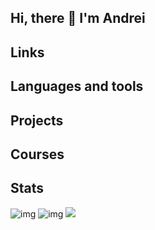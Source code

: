 ## Hi, there 👋 I'm Andrei

## Links

## Languages and tools

## Projects

## Courses

## Stats

![img](http://github-profile-summary-cards.vercel.app/api/cards/stats?username=andreislavrov&theme=github_dark)
![img](http://github-profile-summary-cards.vercel.app/api/cards/repos-per-language?username=andreislavrov&theme=github_dark)
![](http://github-profile-summary-cards.vercel.app/api/cards/profile-details?username=andreislavrov&theme=github_dark)
